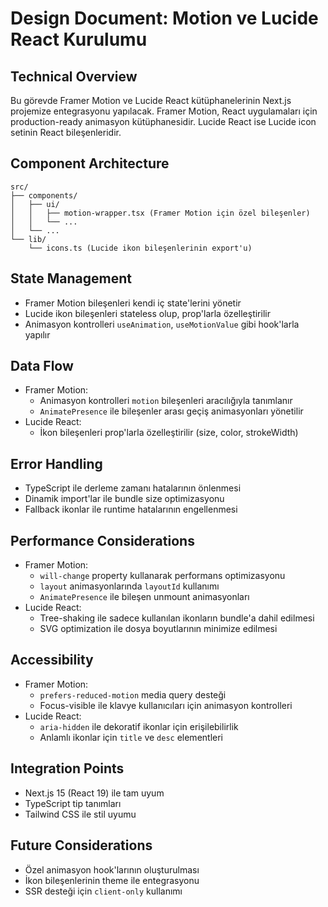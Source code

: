 # Design Document: Motion ve Lucide React Kurulumu

## Technical Overview
Bu görevde Framer Motion ve Lucide React kütüphanelerinin Next.js projemize entegrasyonu yapılacak. Framer Motion, React uygulamaları için production-ready animasyon kütüphanesidir. Lucide React ise Lucide icon setinin React bileşenleridir.

## Component Architecture
```
src/
├── components/
│   ├── ui/
│   │   ├── motion-wrapper.tsx (Framer Motion için özel bileşenler)
│   │   └── ...
│   └── ...
└── lib/
    └── icons.ts (Lucide ikon bileşenlerinin export'u)
```

## State Management
- Framer Motion bileşenleri kendi iç state'lerini yönetir
- Lucide ikon bileşenleri stateless olup, prop'larla özelleştirilir
- Animasyon kontrolleri `useAnimation`, `useMotionValue` gibi hook'larla yapılır

## Data Flow
- Framer Motion:
  - Animasyon kontrolleri `motion` bileşenleri aracılığıyla tanımlanır
  - `AnimatePresence` ile bileşenler arası geçiş animasyonları yönetilir
- Lucide React:
  - İkon bileşenleri prop'larla özelleştirilir (size, color, strokeWidth)

## Error Handling
- TypeScript ile derleme zamanı hatalarının önlenmesi
- Dinamik import'lar ile bundle size optimizasyonu
- Fallback ikonlar ile runtime hatalarının engellenmesi

## Performance Considerations
- Framer Motion:
  - `will-change` property kullanarak performans optimizasyonu
  - `layout` animasyonlarında `layoutId` kullanımı
  - `AnimatePresence` ile bileşen unmount animasyonları
- Lucide React:
  - Tree-shaking ile sadece kullanılan ikonların bundle'a dahil edilmesi
  - SVG optimization ile dosya boyutlarının minimize edilmesi

## Accessibility
- Framer Motion:
  - `prefers-reduced-motion` media query desteği
  - Focus-visible ile klavye kullanıcıları için animasyon kontrolleri
- Lucide React:
  - `aria-hidden` ile dekoratif ikonlar için erişilebilirlik
  - Anlamlı ikonlar için `title` ve `desc` elementleri

## Integration Points
- Next.js 15 (React 19) ile tam uyum
- TypeScript tip tanımları
- Tailwind CSS ile stil uyumu

## Future Considerations
- Özel animasyon hook'larının oluşturulması
- İkon bileşenlerinin theme ile entegrasyonu
- SSR desteği için `client-only` kullanımı